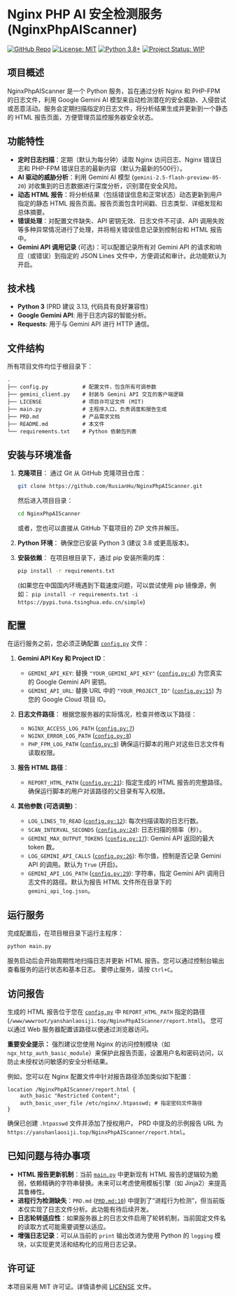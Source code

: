 # Nginx PHP AI 安全检测服务 (NginxPhpAIScanner)

[![GitHub Repo](https://img.shields.io/badge/GitHub-NginxPhpAIScanner-blue?logo=github)](https://github.com/RusianHu/NginxPhpAIScanner) [![License: MIT](https://img.shields.io/badge/License-MIT-yellow.svg)](LICENSE) [![Python 3.8+](https://img.shields.io/badge/python-3.8+-blue.svg)](https://www.python.org/downloads/) [![Project Status: WIP](https://img.shields.io/badge/repo%20status-WIP-green.svg)](https://github.com/RusianHu/NginxPhpAIScanner)

## 项目概述

NginxPhpAIScanner 是一个 Python 服务，旨在通过分析 Nginx 和 PHP-FPM 的日志文件，利用 Google Gemini AI 模型来自动检测潜在的安全威胁、入侵尝试或恶意活动。服务会定期扫描指定的日志文件，将分析结果生成并更新到一个静态的 HTML 报告页面，方便管理员监控服务器安全状态。

## 功能特性

*   **定时日志扫描**：定期（默认为每分钟）读取 Nginx 访问日志、Nginx 错误日志和 PHP-FPM 错误日志的最新内容（默认为最新的500行）。
*   **AI 驱动的威胁分析**：利用 Gemini AI 模型 (`gemini-2.5-flash-preview-05-20`) 对收集到的日志数据进行深度分析，识别潜在安全风险。
*   **动态 HTML 报告**：将分析结果（包括错误信息和正常状态）动态更新到用户指定的静态 HTML 报告页面。报告页面包含时间戳、日志类型、详细发现和总体摘要。
*   **错误处理**：对配置文件缺失、API 密钥无效、日志文件不可读、API 调用失败等多种异常情况进行了处理，并将相关错误信息记录到控制台和 HTML 报告中。
*   **Gemini API 调用记录** (可选)：可以配置记录所有对 Gemini API 的请求和响应（或错误）到指定的 JSON Lines 文件中，方便调试和审计。此功能默认为开启。

## 技术栈

*   **Python 3** (PRD 建议 3.13, 代码具有良好兼容性)
*   **Google Gemini API**: 用于日志内容的智能分析。
*   **Requests**: 用于与 Gemini API 进行 HTTP 通信。

## 文件结构

所有项目文件均位于根目录下：

```
.
├── config.py           # 配置文件，包含所有可调参数
├── gemini_client.py    # 封装与 Gemini API 交互的客户端逻辑
├── LICENSE             # 项目许可证文件 (MIT)
├── main.py             # 主程序入口，负责调度和报告生成
├── PRD.md              # 产品需求文档
├── README.md           # 本文件
└── requirements.txt    # Python 依赖包列表
```

## 安装与环境准备

1.  **克隆项目**：
    通过 Git 从 GitHub 克隆项目仓库：
    ```bash
    git clone https://github.com/RusianHu/NginxPhpAIScanner.git
    ```
    然后进入项目目录：
    ```bash
    cd NginxPhpAIScanner
    ```
    或者，您也可以直接从 GitHub 下载项目的 ZIP 文件并解压。

2.  **Python 环境**：
    确保您已安装 Python 3 (建议 3.8 或更高版本)。

3.  **安装依赖**：
    在项目根目录下，通过 pip 安装所需的库：
    ```bash
    pip install -r requirements.txt
    ```
    (如果您在中国国内环境遇到下载速度问题，可以尝试使用 pip 镜像源，例如： `pip install -r requirements.txt -i https://pypi.tuna.tsinghua.edu.cn/simple`)

## 配置

在运行服务之前，您必须正确配置 [`config.py`](config.py:0) 文件：

1.  **Gemini API Key 和 Project ID**：
    *   `GEMINI_API_KEY`: 替换 `"YOUR_GEMINI_API_KEY"` ([`config.py:4`](config.py:4)) 为您真实的 Google Gemini API 密钥。
    *   `GEMINI_API_URL`: 替换 URL 中的 `"YOUR_PROJECT_ID"` ([`config.py:15`](config.py:15)) 为您的 Google Cloud 项目 ID。

2.  **日志文件路径**：
    根据您服务器的实际情况，检查并修改以下路径：
    *   `NGINX_ACCESS_LOG_PATH` ([`config.py:7`](config.py:7))
    *   `NGINX_ERROR_LOG_PATH` ([`config.py:8`](config.py:8))
    *   `PHP_FPM_LOG_PATH` ([`config.py:9`](config.py:9))
    确保运行脚本的用户对这些日志文件有读取权限。

3.  **报告 HTML 路径**：
    *   `REPORT_HTML_PATH` ([`config.py:21`](config.py:21)): 指定生成的 HTML 报告的完整路径。确保运行脚本的用户对该路径的父目录有写入权限。

4.  **其他参数 (可选调整)**：
    *   `LOG_LINES_TO_READ` ([`config.py:12`](config.py:12)): 每次扫描读取的日志行数。
    *   `SCAN_INTERVAL_SECONDS` ([`config.py:24`](config.py:24)): 日志扫描的频率（秒）。
    *   `GEMINI_MAX_OUTPUT_TOKENS` ([`config.py:17`](config.py:17)): Gemini API 返回的最大 token 数。
    *   `LOG_GEMINI_API_CALLS` ([`config.py:26`](config.py:26)): 布尔值，控制是否记录 Gemini API 的调用。默认为 `True` (开启)。
    *   `GEMINI_API_LOG_PATH` ([`config.py:29`](config.py:29)): 字符串，指定 Gemini API 调用日志文件的路径。默认为报告 HTML 文件所在目录下的 `gemini_api_log.json`。

## 运行服务

完成配置后，在项目根目录下运行主程序：

```bash
python main.py
```

服务启动后会开始周期性地扫描日志并更新 HTML 报告。您可以通过控制台输出查看服务的运行状态和基本日志。
要停止服务，请按 `Ctrl+C`。

## 访问报告

生成的 HTML 报告位于您在 [`config.py`](config.py:21) 中 `REPORT_HTML_PATH` 指定的路径 (`/www/wwwroot/yanshanlaosiji.top/NginxPhpAIScanner/report.html`)。
您可以通过 Web 服务器配置该路径以便通过浏览器访问。

**重要安全提示：** 强烈建议您使用 Nginx 的访问控制模块（如 `ngx_http_auth_basic_module`）来保护此报告页面，设置用户名和密码访问，以防止未授权访问敏感的安全分析结果。

例如，您可以在 Nginx 配置文件中针对报告路径添加类似如下配置：

```nginx
location /NginxPhpAIScanner/report.html {
    auth_basic "Restricted Content";
    auth_basic_user_file /etc/nginx/.htpasswd; # 指定密码文件路径
}
```
确保已创建 `.htpasswd` 文件并添加了授权用户。
PRD 中提及的示例报告 URL 为 `https://yanshanlaosiji.top/NginxPhpAIScanner/report.html`。

## 已知问题与待办事项

*   **HTML 报告更新机制**：当前 [`main.py`](main.py:33-291) 中更新现有 HTML 报告的逻辑较为脆弱，依赖精确的字符串替换。未来可以考虑使用模板引擎（如 Jinja2）来提高其鲁棒性。
*   **进程行为检测缺失**：`PRD.md` ([`PRD.md:10`](PRD.md:10)) 中提到了“进程行为检测”，但当前版本仅实现了日志文件分析。此功能有待后续开发。
*   **日志轮转适应性**：如果服务器上的日志文件启用了轮转机制，当前固定文件名的读取方式可能需要调整以适应。
*   **增强日志记录**：可以从当前的 `print` 输出改进为使用 Python 的 `logging` 模块，以实现更灵活和结构化的应用日志记录。

## 许可证

本项目采用 MIT 许可证。详情请参阅 [LICENSE](LICENSE) 文件。